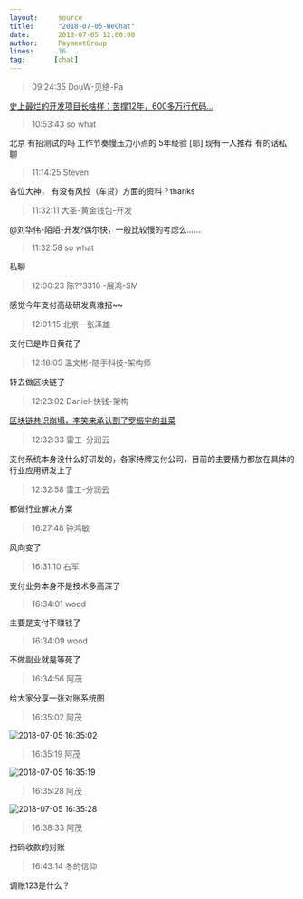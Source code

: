 ```yaml
---
layout:     source 
title:      "2018-07-05-WeChat"
date:       2018-07-05 12:00:00
author:     PaymentGroup
lines:      16 
tag:       [chat]
---
```

> 09:24:35  DouW-贝络-Pa  
   
[史上最烂的开发项目长啥样：苦撑12年，600多万行代码...](http://mp.weixin.qq.com/s?__biz=MzI0NzE3NTAzOA==&amp;amp;amp;mid=2652118428&amp;amp;amp;idx=1&amp;amp;amp;sn=0a6632cf9e4b13b8ee5472c31f154dbf&amp;amp;amp;chksm=f254bf8dc523369bd986adf69ac76c8d350886d3ae64dcff330e102effbb6c67307764663685&amp;amp;amp;mpshare=1&amp;amp;amp;scene=1&amp;amp;amp;srcid=070437cpIvdmTN3KeFMuPwGK#rd)  
   
> 10:53:43  so what   
   
北京  有招测试的吗  工作节奏慢压力小点的    5年经验   [耶]    现有一人推荐  有的话私聊  
   
> 11:14:25  Steven  
   
各位大神， 有没有风控（车贷）方面的资料？thanks   
   
> 11:32:11  大圣-黄金钱包-开发  
   
@刘华伟-陌陌-开发?偶尔快，一般比较慢的考虑么……  
   
> 11:32:58  so what   
   
私聊  
   
> 12:00:23  陈??3310 -展鸿-SM  
   
感觉今年支付高级研发真难招~~  
   
> 12:01:15  北京一张泽雄  
   
支付已是昨日黄花了  
   
> 12:18:05  温文彬-随手科技-架构师  
   
转去做区块链了  
   
> 12:23:02  Daniel-快钱-架构  
   
[区块链共识崩塌，李笑来承认割了罗振宇的韭菜](http://tech.sina.cn/csj/2018-07-04/doc-ihevauxk1608283.d.html)  
   
> 12:32:33  雷工-分润云  
   
支付系统本身没什么好研发的，各家持牌支付公司，目前的主要精力都放在具体的行业应用研发上了  
   
> 12:32:58  雷工-分润云  
   
都做行业解决方案  
   
> 16:27:48  钟鸿敏  
   
风向变了  
   
> 16:31:10  右军  
   
支付业务本身不是技术多高深了  
   
> 16:34:01  wood  
   
主要是支付不赚钱了  
   
> 16:34:09  wood  
   
不做副业就是等死了  
   
> 16:34:56  阿茂  
   
给大家分享一张对账系统图  
   
> 16:35:02  阿茂  
   
![2018-07-05 16:35:02](http://static.cocolian.cn/img/201807/20180705_163502.png) 
   
> 16:35:19  阿茂  
   
![2018-07-05 16:35:19](http://static.cocolian.cn/img/201807/20180705_163519.png) 
   
> 16:35:28  阿茂  
   
![2018-07-05 16:35:28](http://static.cocolian.cn/img/201807/20180705_163528.png) 
   
> 16:38:33  阿茂  
   
扫码收款的对账  
   
> 16:43:14  冬的信仰  
   
调账123是什么？  
   
